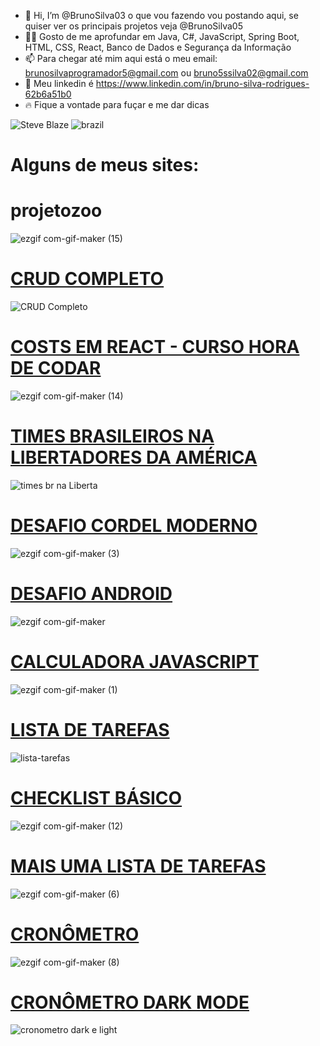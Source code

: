 - 👋 Hi, I’m @BrunoSilva03  o que vou fazendo vou postando aqui, se quiser ver os principais projetos veja @BrunoSilva05
-  👨‍💻 Gosto de me aprofundar em Java, C#, JavaScript, Spring Boot, HTML, CSS, React,  Banco de Dados e  Segurança da Informação
- 📫 Para chegar até mim aqui está o meu email: brunosilvaprogramador5@gmail.com ou bruno5ssilva02@gmail.com
- 🔵 Meu linkedin é  https://www.linkedin.com/in/bruno-silva-rodrigues-62b6a51b0
- 🔥 Fique a vontade para fuçar e me dar dicas
<!---
BrunoSilva03/BrunoSilva03 is a ✨ special ✨ repository because its `README.md` (this file) appears on your GitHub profile.
You can click the Preview link to take a look at your changes.
--->

![Steve Blaze](https://user-images.githubusercontent.com/78625466/204351102-c3df717f-2a6f-48d0-a3b6-5915d949ef4f.gif)
![brazil](https://user-images.githubusercontent.com/78625466/204351179-5e45803b-2b70-4918-96c1-b44726500c28.gif)

# Alguns de meus sites:

# projetozoo
![ezgif com-gif-maker (15)](https://github.com/BrunoSilva03/projetos-react/assets/78625466/ef59cbed-3d38-4bf8-b422-57c96af730b1)

# [CRUD COMPLETO](https://brunosilva03.github.io/CRUD/)
![CRUD Completo](https://github.com/BrunoSilva03/CRUD/assets/78625466/ee8e09c4-f39c-440d-82ba-41d7d466e216)

# [COSTS EM REACT - CURSO HORA DE CODAR](https://github.com/BrunoSilva03/Costs)
![ezgif com-gif-maker (14)](https://github.com/BrunoSilva03/BrunoSilva03/assets/78625466/a44108b3-4a6d-427e-82d7-cff9381cdaeb)


# [TIMES BRASILEIROS NA LIBERTADORES DA AMÉRICA](https://brunosilva03.github.io/Times-BR-Na-Libertadores-da-America/)
![times br na Liberta](https://user-images.githubusercontent.com/78625466/218089378-ed012e66-c906-4074-8085-7af2779507f0.gif)

# [DESAFIO CORDEL MODERNO](https://brunosilva03.github.io/projeto-cordel/)
![ezgif com-gif-maker (3)](https://user-images.githubusercontent.com/78625466/218089415-ed741c1f-b819-467d-a2ff-55aca1948a58.gif)

# [DESAFIO ANDROID](https://brunosilva03.github.io/desafio-android-v2/)
![ezgif com-gif-maker](https://user-images.githubusercontent.com/78625466/218092084-ca910bda-d0f5-4c23-9fa9-6f0aaac5f9b9.gif)


# [CALCULADORA JAVASCRIPT](https://brunosilva03.github.io/Calculadora-JavaScript/)
![ezgif com-gif-maker (1)](https://user-images.githubusercontent.com/78625466/232226285-06c3be15-38a8-4b50-8a91-a49df77eb5cd.gif)


# [LISTA DE TAREFAS](https://brunosilva03.github.io/Lista-Tarefas/)
![lista-tarefas](https://github.com/BrunoSilva03/BrunoSilva03/assets/78625466/f380ea92-28f7-4b55-8587-8a9cfb2e2c4a)

# [CHECKLIST BÁSICO](https://brunosilva03.github.io/jquery-lista-2/)
![ezgif com-gif-maker (12)](https://github.com/BrunoSilva03/BrunoSilva03/assets/78625466/290dc1dc-2639-432d-8456-66fb334bc093)


# [MAIS UMA LISTA DE TAREFAS](https://brunosilva03.github.io/listatarefas2/)
![ezgif com-gif-maker (6)](https://github.com/BrunoSilva03/BrunoSilva03/assets/78625466/8ece01dc-126d-41e3-aaef-ea283eac03b1)

# [CRONÔMETRO](https://brunosilva03.github.io/Cronometro/)
![ezgif com-gif-maker (8)](https://github.com/BrunoSilva03/BrunoSilva03/assets/78625466/a2bc0245-63f0-432c-8938-3dc824e59559)

# [CRONÔMETRO DARK MODE](https://brunosilva03.github.io/Cronometro-Dark-Mode/)
![cronometro dark e light](https://github.com/BrunoSilva03/BrunoSilva03/assets/78625466/282d0ba8-914d-489d-8af0-8c62fc4a7f71)




